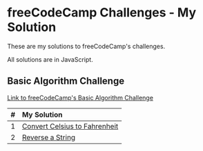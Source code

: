 # freeCodeCamp Challenges - My Solution

These are my solutions to freeCodeCamp's challenges.

All solutions are in JavaScript.

## Basic Algorithm Challenge

[Link to freeCodeCamp's Basic Algorithm Challenge](https://learn.freecodecamp.org/javascript-algorithms-and-data-structures/basic-algorithm-scripting)

| #   | My Solution                                                                                           |
| --- | :---------------------------------------------------------------------------------------------------- |
| 1   | [Convert Celsius to Fahrenheit](../main/basic-algorithm-scripting/1-convert-celsius-to-fahrenheit.js) |
| 2   | [Reverse a String](basic-algorithm/2-reverse-a-string.js)                                             |
